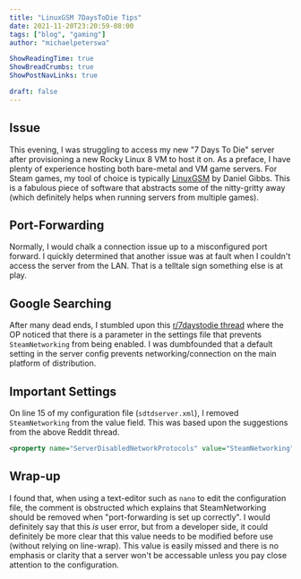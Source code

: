 ```yaml
---
title: "LinuxGSM 7DaysToDie Tips"
date: 2021-11-20T23:20:59-08:00
tags: ["blog", "gaming"]
author: "michaelpeterswa"

ShowReadingTime: true
ShowBreadCrumbs: true
ShowPostNavLinks: true

draft: false
---
```

## Issue
This evening, I was struggling to access my new "7 Days To Die" server after provisioning a new Rocky Linux 8 VM to host it on. As a preface, I have plenty of experience hosting both bare-metal and VM game servers. For Steam games, my tool of choice is typically [LinuxGSM](https://github.com/GameServerManagers/LinuxGSM/) by Daniel Gibbs. This is a fabulous piece of software that abstracts some of the nitty-gritty away (which definitely helps when running servers from multiple games).
## Port-Forwarding
Normally, I would chalk a connection issue up to a misconfigured port forward.  I quickly determined that another issue was at fault when I couldn't access the server from the LAN. That is a telltale sign something else is at play.
## Google Searching
After many dead ends, I stumbled upon this [r/7daystodie thread](https://www.reddit.com/r/7daystodie/comments/n10crs/solution_for_timed_out_issue_on_a_dedicated/) where the OP noticed that there is a parameter in the settings file that prevents `SteamNetworking` from being enabled. I was dumbfounded that a default setting in the server config prevents networking/connection on the main platform of distribution.
## Important Settings
On line 15 of my configuration file (`sdtdserver.xml`), I removed `SteamNetworking` from the value field. This was based upon the suggestions from the above Reddit thread. 
```XML
<property name="ServerDisabledNetworkProtocols" value="SteamNetworking"/>      <!-- Networking protocols that should not be used. Separated by comma. Possible values: LiteNetLib, SteamNetworking. Dedicated servers should disable SteamNetworking if there is no NAT router in between your users and the server or when port-forwarding is set up correctly -->
```

## Wrap-up
I found that, when using a text-editor such as `nano` to edit the configuration file, the comment is obstructed which explains that SteamNetworking should be removed when "port-forwarding is set up correctly". I would definitely say that this *is* user error, but from a developer side, it could definitely be more clear that this value needs to be modified before use (without relying on line-wrap). This value is easily missed and there is no emphasis or clarity that a server won't be accessable unless you pay close attention to the configuration.